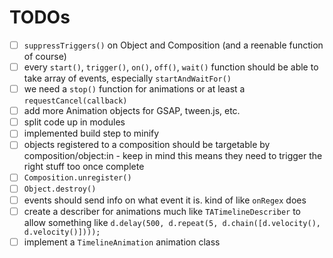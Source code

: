# TODOs

* [ ] `suppressTriggers()` on Object and Composition
(and a reenable function of course)
* [ ] every `start()`, `trigger()`, `on()`, `off()`, `wait()` function should be able to take array of events, especially `startAndWaitFor()`
* [ ] we need a `stop()` function for animations or at least a `requestCancel(callback)`
* [ ] add more Animation objects for GSAP, tween.js, etc.
* [ ] split code up in modules
* [ ] implemented build step to minify
* [ ] objects registered to a composition should be targetable by composition/object:in - keep in mind this means they need to trigger the right stuff too once complete
* [ ] `Composition.unregister()`
* [ ] `Object.destroy()`
* [ ] events should send info on what event it is. kind of like `onRegex` does
* [ ] create a describer for animations much like `TATimelineDescriber` to allow something like `d.delay(500, d.repeat(5, d.chain([d.velocity(), d.velocity()])));`
* [ ] implement a `TimelineAnimation` animation class
